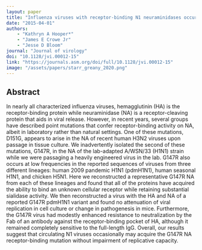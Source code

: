 ```yaml
---
layout: paper
title: "Influenza viruses with receptor-binding N1 neuraminidases occur sporadically in several lineages and show no attenuation in cell culture or mice"
date: "2015-04-01"
authors: 
    - "Kathryn A Hooper*"
    - "James E Crowe Jr"
    - "Jesse D Bloom"
journal: "Journal of virology"
doi: "10.1128/jvi.00012-15"
link: "https://journals.asm.org/doi/full/10.1128/jvi.00012-15"
image: "/assets/papers/starr_greany_2020.png"
---
```


## Abstract

In nearly all characterized influenza viruses, hemagglutinin (HA) is the receptor-binding protein while neuraminidase (NA) is a receptor-cleaving protein that aids in viral release. However, in recent years, several groups have described point mutations that confer receptor-binding activity on NA, albeit in laboratory rather than natural settings. One of these mutations, D151G, appears to arise in the NA of recent human H3N2 viruses upon passage in tissue culture. We inadvertently isolated the second of these mutations, G147R, in the NA of the lab-adapted A/WSN/33 (H1N1) strain while we were passaging a heavily engineered virus in the lab. G147R also occurs at low frequencies in the reported sequences of viruses from three different lineages: human 2009 pandemic H1N1 (pdmH1N1), human seasonal H1N1, and chicken H5N1. Here we reconstructed a representative G147R NA from each of these lineages and found that all of the proteins have acquired the ability to bind an unknown cellular receptor while retaining substantial sialidase activity. We then reconstructed a virus with the HA and NA of a reported G147R pdmH1N1 variant and found no attenuation of viral replication in cell culture or change in pathogenesis in mice. Furthermore, the G147R virus had modestly enhanced resistance to neutralization by the Fab of an antibody against the receptor-binding pocket of HA, although it remained completely sensitive to the full-length IgG. Overall, our results suggest that circulating N1 viruses occasionally may acquire the G147R NA receptor-binding mutation without impairment of replicative capacity.
